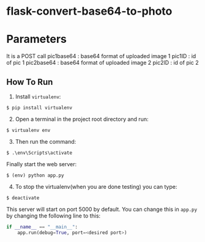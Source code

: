 # flask-convert-base64-to-photo

# Parameters
It is a POST call
    pic1base64 : base64 format of uploaded image 1
    pic1ID : id of pic 1
    pic2base64 : base64 format of uploaded image 2
    pic2ID : id of pic 2

## How To Run
1. Install `virtualenv`:
```
$ pip install virtualenv
```

2. Open a terminal in the project root directory and run:
```
$ virtualenv env
```

3. Then run the command:
```
$ .\env\Scripts\activate
```

Finally start the web server:
```
$ (env) python app.py
```

4. To stop the virtualenv(when you are done testing) you can type:

```
$ deactivate
```

This server will start on port 5000 by default. You can change this in `app.py` by changing the following line to this:

```python
if __name__ == "__main__":
    app.run(debug=True, port=<desired port>)
```
